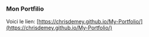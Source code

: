 ### Mon Portfilio

Voici le lien: [https://chrisdemey.github.io/My-Portfolio/](https://chrisdemey.github.io/My-Portfolio/)
